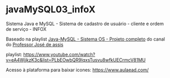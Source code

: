 # javaMySQL03_infoX
Sistema Java e MySQL - Sistema de cadastro de usuário - cliente e ordem de serviço  - INFOX

Baseado na playlist  [Java-MySQL - Sistema OS - Projeto completo](https://www.youtube.com/watch?v=eA4WjjkzK3c&list=PLbEOwbQR9lqxsTusvu8wfkUECrmcV81MU)
 do canal do [Professor José de assis](https://www.youtube.com/channel/UCySbdH4Tt_l5W4gQJrNqm-Q)

playlist: https://www.youtube.com/watch?v=eA4WjjkzK3c&list=PLbEOwbQR9lqxsTusvu8wfkUECrmcV81MU

Acesso à plataforma para baixar icones: https://www.aulaead.com/
